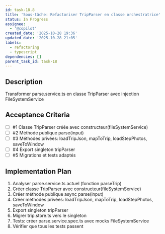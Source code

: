 ```yaml
---
id: task-18.8
title: 'Sous-tâche: Refactoriser TripParser en classe orchestratrice'
status: In Progress
assignee:
  - '@copilot'
created_date: '2025-10-28 19:36'
updated_date: '2025-10-28 21:05'
labels:
  - refactoring
  - typescript
dependencies: []
parent_task_id: task-18
---
```


## Description

<!-- SECTION:DESCRIPTION:BEGIN -->
Transformer parse.service.ts en classe TripParser avec injection FileSystemService
<!-- SECTION:DESCRIPTION:END -->

## Acceptance Criteria
<!-- AC:BEGIN -->
- [ ] #1 Classe TripParser créée avec constructeur(fileSystemService)
- [ ] #2 Méthode publique parse(input)
- [ ] #3 Méthodes privées: loadTripJson, mapToTrip, loadStepPhotos, saveToWindow
- [ ] #4 Export singleton tripParser
- [ ] #5 Migrations et tests adaptés
<!-- AC:END -->

## Implementation Plan

<!-- SECTION:PLAN:BEGIN -->
1. Analyser parse.service.ts actuel (fonction parseTrip)
2. Créer classe TripParser avec constructeur(fileSystemService)
3. Créer méthode publique async parse(input)
4. Créer méthodes privées: loadTripJson, mapToTrip, loadStepPhotos, saveToWindow
5. Export singleton tripParser
6. Migrer trip.store.ts vers le singleton
7. Tests: créer parse.service.spec.ts avec mocks FileSystemService
8. Vérifier que tous les tests passent
<!-- SECTION:PLAN:END -->
